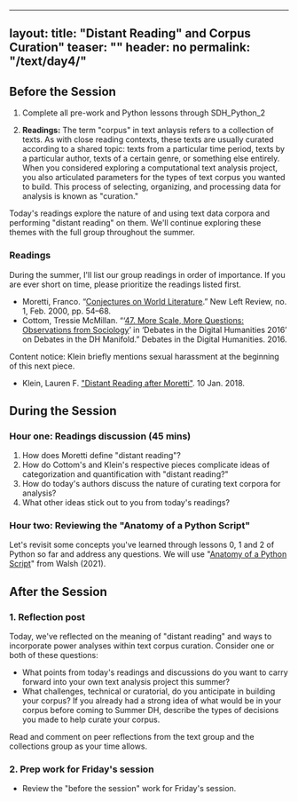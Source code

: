 ----
layout: 
title: "Distant Reading" and Corpus Curation"
teaser: ""
header: no
permalink: "/text/day4/"
----

## Before the Session
1. Complete all pre-work and Python lessons through SDH_Python_2

2. **Readings:** The term "corpus" in text anlaysis refers to a collection of texts. As with close reading contexts, these texts are usually curated according to a shared topic: texts from a particular time period, texts by a particular author, texts of a certain genre, or something else entirely. When you considered exploring a computational text analysis project, you also articulated parameters for the types of text corpus you wanted to build. This process of selecting, organizing, and processing data for analysis is known as "curation."

Today's readings explore the nature of and using text data corpora and performing "distant reading" on them. We'll continue exploring these themes with the full group throughout the summer.

### Readings
During the summer, I'll list our group readings in order of importance. If you are ever short on time, please prioritize the readings listed first.

* Moretti, Franco. “[Conjectures on World Literature](https://newleftreview.org/issues/ii1/articles/franco-moretti-conjectures-on-world-literature).” New Left Review, no. 1, Feb. 2000, pp. 54–68.
* Cottom, Tressie McMillan. “‘[47. More Scale, More Questions: Observations from Sociology](https://dhdebates.gc.cuny.edu/read/untitled/section/55e48b34-543a-41f7-97c9-8c8643bf8844#ch47)’ in ‘Debates in the Digital Humanities 2016’ on Debates in the DH Manifold.” Debates in the Digital Humanities. 2016.

Content notice: Klein briefly mentions sexual harassment at the beginning of this next piece. 
* Klein, Lauren F. ["Distant Reading after Moretti"](https://lklein.com/digital-humanities/distant-reading-after-moretti). 10 Jan. 2018. 

## During the Session

### Hour one: Readings discussion (45 mins)
1. How does Moretti define "distant reading"?
2. How do Cottom's and Klein's respective pieces complicate ideas of categorization and quantification with "distant reading?"
3. How do today's authors discuss the nature of curating text corpora for analysis?
4. What other ideas stick out to you from today's readings?

### Hour two: Reviewing the "Anatomy of a Python Script"

Let's revisit some concepts you've learned through lessons 0, 1 and 2 of Python so far and address any questions. We will use "[Anatomy of a Python Script](https://melaniewalsh.github.io/Intro-Cultural-Analytics/02-Python/03-Anatomy-Python-Script.html)"
from Walsh (2021).

## After the Session

### 1. Reflection post
Today, we've reflected on the meaning of "distant reading" and ways to incorporate power analyses within text corpus curation. Consider one or both of these questions:
* What points from today's readings and discussions do you want to carry forward into your own text analysis project this summer?
* What challenges, technical or curatorial, do you anticipate in building your corpus? If you already had a strong idea of what would be in your corpus before coming to Summer DH, describe the types of decisions you made to help curate your corpus.

Read and comment on peer reflections from the text group and the collections group as your time allows.

### 2. Prep work for Friday's session
* Review the "before the session" work for Friday's session.

